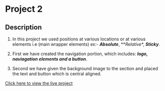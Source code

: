 # Project 2

## Description

1) In this project we used positions at various locations or at various elements i.e (main wrapper elements) ex:- **_Absolute_**, **_Relative_*, **_Sticky_**.

2) First we have created the navigation portion, which includes: **_logo, naviagation elements and a button_**.

3) Second we have given the background image to the section and placed the text and button which is central aligned.

[Click here to view the live project](https://spontaneous-mohan-project2.netlify.app/ "FSJS2 Mohan Project-2")
